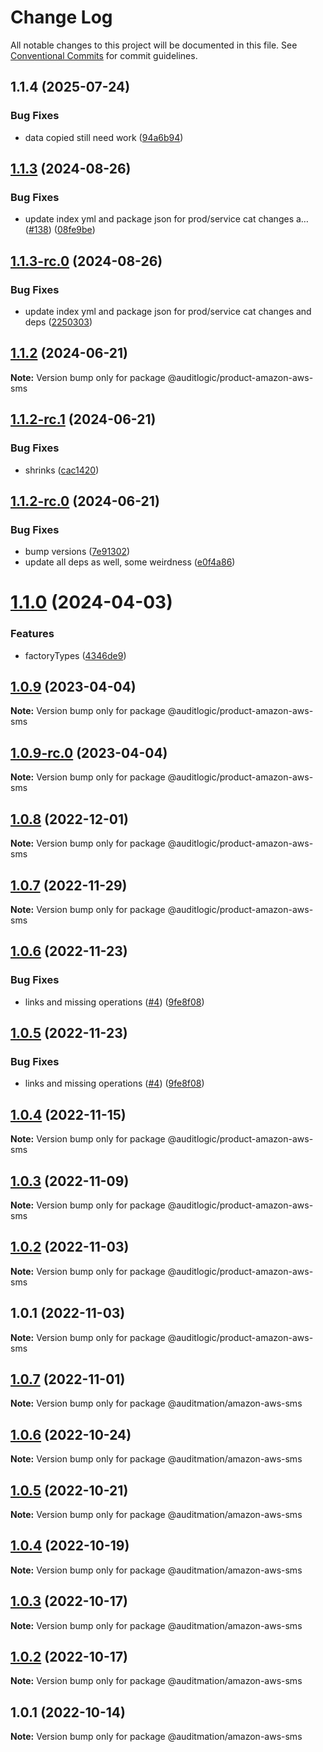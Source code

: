 # Change Log

All notable changes to this project will be documented in this file.
See [Conventional Commits](https://conventionalcommits.org) for commit guidelines.

## 1.1.4 (2025-07-24)


### Bug Fixes

* data copied still need work ([94a6b94](https://github.com/zerobias-org/product/commit/94a6b942fb0516367548599d739529536132755a))





## [1.1.3](https://github.com/auditlogic/product/compare/@auditlogic/product-amazon-aws-sms@1.1.2...@auditlogic/product-amazon-aws-sms@1.1.3) (2024-08-26)


### Bug Fixes

* update index yml and package json for prod/service cat changes a… ([#138](https://github.com/auditlogic/product/issues/138)) ([08fe9be](https://github.com/auditlogic/product/commit/08fe9beb1c8457462a19bc69caa02e6212d97e1a))





## [1.1.3-rc.0](https://github.com/auditlogic/product/compare/@auditlogic/product-amazon-aws-sms@1.1.2...@auditlogic/product-amazon-aws-sms@1.1.3-rc.0) (2024-08-26)


### Bug Fixes

* update index yml and package json for prod/service cat changes and deps ([2250303](https://github.com/auditlogic/product/commit/225030363a363608240135b7ebed386b28f01e4b))





## [1.1.2](https://github.com/auditlogic/product/compare/@auditlogic/product-amazon-aws-sms@1.1.2-rc.1...@auditlogic/product-amazon-aws-sms@1.1.2) (2024-06-21)

**Note:** Version bump only for package @auditlogic/product-amazon-aws-sms





## [1.1.2-rc.1](https://github.com/auditlogic/product/compare/@auditlogic/product-amazon-aws-sms@1.1.2-rc.0...@auditlogic/product-amazon-aws-sms@1.1.2-rc.1) (2024-06-21)


### Bug Fixes

* shrinks ([cac1420](https://github.com/auditlogic/product/commit/cac14200fefcd8183ab69fe89a47bd3f70f563e9))





## [1.1.2-rc.0](https://github.com/auditlogic/product/compare/@auditlogic/product-amazon-aws-sms@1.1.0...@auditlogic/product-amazon-aws-sms@1.1.2-rc.0) (2024-06-21)


### Bug Fixes

* bump versions ([7e91302](https://github.com/auditlogic/product/commit/7e913023b8b312150ed7762c32fbbe616be71de5))
* update all deps as well, some weirdness ([e0f4a86](https://github.com/auditlogic/product/commit/e0f4a864714e2d3de6bbf3da014d5312fe53be2f))





# [1.1.0](https://github.com/auditlogic/product/compare/@auditlogic/product-amazon-aws-sms@1.0.9...@auditlogic/product-amazon-aws-sms@1.1.0) (2024-04-03)


### Features

* factoryTypes ([4346de9](https://github.com/auditlogic/product/commit/4346de92693aee892fccf725338ffc7b80ab182b))





## [1.0.9](https://github.com/auditlogic/product/compare/@auditlogic/product-amazon-aws-sms@1.0.8...@auditlogic/product-amazon-aws-sms@1.0.9) (2023-04-04)

**Note:** Version bump only for package @auditlogic/product-amazon-aws-sms





## [1.0.9-rc.0](https://github.com/auditlogic/product/compare/@auditlogic/product-amazon-aws-sms@1.0.8...@auditlogic/product-amazon-aws-sms@1.0.9-rc.0) (2023-04-04)

**Note:** Version bump only for package @auditlogic/product-amazon-aws-sms





## [1.0.8](https://github.com/auditlogic/product/compare/@auditlogic/product-amazon-aws-sms@1.0.7...@auditlogic/product-amazon-aws-sms@1.0.8) (2022-12-01)

**Note:** Version bump only for package @auditlogic/product-amazon-aws-sms





## [1.0.7](https://github.com/auditlogic/product/compare/@auditlogic/product-amazon-aws-sms@1.0.6...@auditlogic/product-amazon-aws-sms@1.0.7) (2022-11-29)

**Note:** Version bump only for package @auditlogic/product-amazon-aws-sms





## [1.0.6](https://github.com/auditlogic/product/compare/@auditlogic/product-amazon-aws-sms@1.0.4...@auditlogic/product-amazon-aws-sms@1.0.6) (2022-11-23)


### Bug Fixes

* links and missing operations ([#4](https://github.com/auditlogic/product/issues/4)) ([9fe8f08](https://github.com/auditlogic/product/commit/9fe8f08fe7c57fdb79f991ac35bd6ac2e7dcad38))





## [1.0.5](https://github.com/auditlogic/product/compare/@auditlogic/product-amazon-aws-sms@1.0.4...@auditlogic/product-amazon-aws-sms@1.0.5) (2022-11-23)


### Bug Fixes

* links and missing operations ([#4](https://github.com/auditlogic/product/issues/4)) ([9fe8f08](https://github.com/auditlogic/product/commit/9fe8f08fe7c57fdb79f991ac35bd6ac2e7dcad38))





## [1.0.4](https://github.com/auditlogic/product/compare/@auditlogic/product-amazon-aws-sms@1.0.3...@auditlogic/product-amazon-aws-sms@1.0.4) (2022-11-15)

**Note:** Version bump only for package @auditlogic/product-amazon-aws-sms





## [1.0.3](https://github.com/auditlogic/product/compare/@auditlogic/product-amazon-aws-sms@1.0.2...@auditlogic/product-amazon-aws-sms@1.0.3) (2022-11-09)

**Note:** Version bump only for package @auditlogic/product-amazon-aws-sms





## [1.0.2](https://github.com/auditlogic/product/compare/@auditlogic/product-amazon-aws-sms@1.0.1...@auditlogic/product-amazon-aws-sms@1.0.2) (2022-11-03)

**Note:** Version bump only for package @auditlogic/product-amazon-aws-sms





## 1.0.1 (2022-11-03)

**Note:** Version bump only for package @auditlogic/product-amazon-aws-sms





## [1.0.7](https://github.com/auditmation/store-content/compare/@auditmation/amazon-aws-sms@1.0.6...@auditmation/amazon-aws-sms@1.0.7) (2022-11-01)

**Note:** Version bump only for package @auditmation/amazon-aws-sms





## [1.0.6](https://github.com/auditmation/store-content/compare/@auditmation/amazon-aws-sms@1.0.5...@auditmation/amazon-aws-sms@1.0.6) (2022-10-24)

**Note:** Version bump only for package @auditmation/amazon-aws-sms





## [1.0.5](https://github.com/auditmation/store-content/compare/@auditmation/amazon-aws-sms@1.0.4...@auditmation/amazon-aws-sms@1.0.5) (2022-10-21)

**Note:** Version bump only for package @auditmation/amazon-aws-sms





## [1.0.4](https://github.com/auditmation/store-content/compare/@auditmation/amazon-aws-sms@1.0.3...@auditmation/amazon-aws-sms@1.0.4) (2022-10-19)

**Note:** Version bump only for package @auditmation/amazon-aws-sms





## [1.0.3](https://github.com/auditmation/store-content/compare/@auditmation/amazon-aws-sms@1.0.2...@auditmation/amazon-aws-sms@1.0.3) (2022-10-17)

**Note:** Version bump only for package @auditmation/amazon-aws-sms





## [1.0.2](https://github.com/auditmation/store-content/compare/@auditmation/amazon-aws-sms@1.0.1...@auditmation/amazon-aws-sms@1.0.2) (2022-10-17)

**Note:** Version bump only for package @auditmation/amazon-aws-sms





## 1.0.1 (2022-10-14)

**Note:** Version bump only for package @auditmation/amazon-aws-sms

